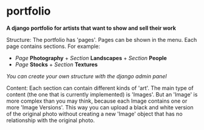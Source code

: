 portfolio
=========

**A django portfolio for artists that want to show and sell their work**


Structure:
The portfolio has 'pages'. Pages can be shown in the menu.
Each page contains sections. For example:
 - _Page_ **Photography**
		+ _Section_ **Landscapes**
		+ _Section_ **People**
 - _Page_ **Stocks**
		+ _Section_ **Textures**

*You can create your own structure with the django admin panel*

Content:
Each section can contain different kinds of 'art'. The main type of content (the one that is currently implemented) is 'Images'.
But an 'Image' is more complex than you may think, because each Image contains one or more 'Image Versions'. This way you can 
upload a black and white version of the original photo without creating a new 'Image' object that has no relationship with the 
original photo.
